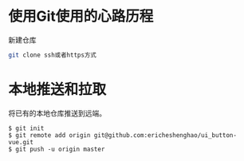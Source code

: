 # 使用Git使用的心路历程
新建仓库
``` bash 
git clone ssh或者https方式
```
# 本地推送和拉取
将已有的本地仓库推送到远端。
```
$ git init
$ git remote add origin git@github.com:ericheshenghao/ui_button-vue.git
$ git push -u origin master
```


